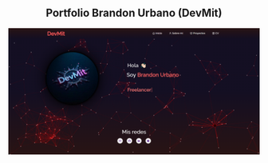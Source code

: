 <h2 align="center">
  Portfolio Brandon Urbano (DevMit)<br/>
</h2>
<div align="center">
  <img alt="DevMit" src="./src/Assets/preview.png" />
</div>
